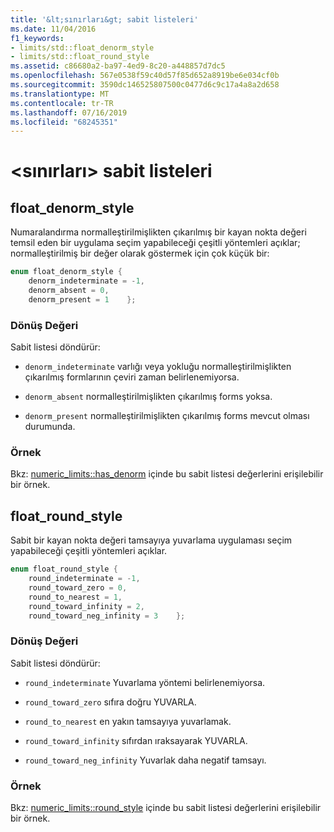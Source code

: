 ```yaml
---
title: '&lt;sınırları&gt; sabit listeleri'
ms.date: 11/04/2016
f1_keywords:
- limits/std::float_denorm_style
- limits/std::float_round_style
ms.assetid: c86680a2-ba97-4ed9-8c20-a448857d7dc5
ms.openlocfilehash: 567e0538f59c40d57f85d652a8919be6e034cf0b
ms.sourcegitcommit: 3590dc146525807500c0477d6c9c17a4a8a2d658
ms.translationtype: MT
ms.contentlocale: tr-TR
ms.lasthandoff: 07/16/2019
ms.locfileid: "68245351"
---
```

# <a name="ltlimitsgt-enums"></a>&lt;sınırları&gt; sabit listeleri

## <a name="float_denorm_style"></a> float_denorm_style

Numaralandırma normalleştirilmişlikten çıkarılmış bir kayan nokta değeri temsil eden bir uygulama seçim yapabileceği çeşitli yöntemleri açıklar; normalleştirilmiş bir değer olarak göstermek için çok küçük bir:

```cpp
enum float_denorm_style {
    denorm_indeterminate = -1,
    denorm_absent = 0,
    denorm_present = 1    };
```

### <a name="return-value"></a>Dönüş Değeri

Sabit listesi döndürür:

- `denorm_indeterminate` varlığı veya yokluğu normalleştirilmişlikten çıkarılmış formlarının çeviri zaman belirlenemiyorsa.

- `denorm_absent` normalleştirilmişlikten çıkarılmış forms yoksa.

- `denorm_present` normalleştirilmişlikten çıkarılmış forms mevcut olması durumunda.

### <a name="example"></a>Örnek

Bkz: [numeric_limits::has_denorm](../standard-library/numeric-limits-class.md#has_denorm) içinde bu sabit listesi değerlerini erişilebilir bir örnek.

## <a name="float_round_style"></a> float_round_style

Sabit bir kayan nokta değeri tamsayıya yuvarlama uygulaması seçim yapabileceği çeşitli yöntemleri açıklar.

```cpp
enum float_round_style {
    round_indeterminate = -1,
    round_toward_zero = 0,
    round_to_nearest = 1,
    round_toward_infinity = 2,
    round_toward_neg_infinity = 3    };
```

### <a name="return-value"></a>Dönüş Değeri

Sabit listesi döndürür:

- `round_indeterminate` Yuvarlama yöntemi belirlenemiyorsa.

- `round_toward_zero` sıfıra doğru YUVARLA.

- `round_to_nearest` en yakın tamsayıya yuvarlamak.

- `round_toward_infinity` sıfırdan ıraksayarak YUVARLA.

- `round_toward_neg_infinity` Yuvarlak daha negatif tamsayı.

### <a name="example"></a>Örnek

Bkz: [numeric_limits::round_style](../standard-library/numeric-limits-class.md#round_style) içinde bu sabit listesi değerlerini erişilebilir bir örnek.
